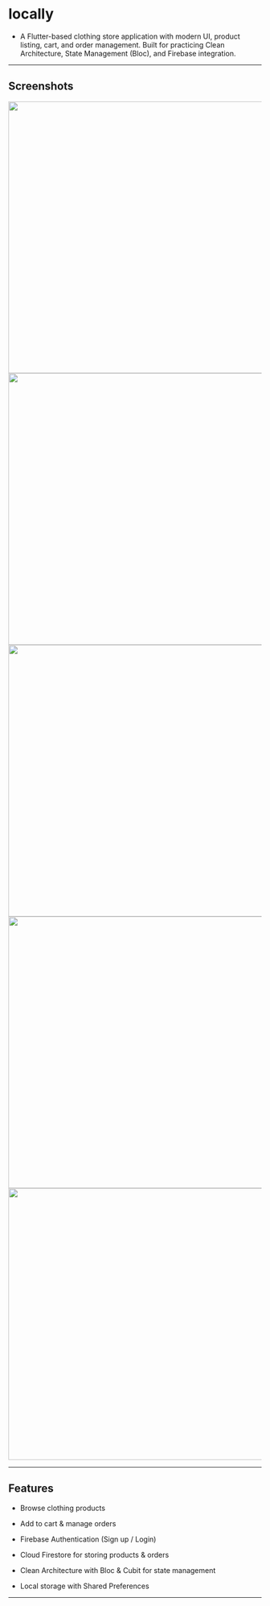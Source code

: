 # locally

- A Flutter-based clothing store application with modern UI, product listing, cart, and order management.
  Built for practicing Clean Architecture, State Management (Bloc), and Firebase integration.

---

## Screenshots

<p align="center">
  <img src="screenshots/home.jpg" width="540"  alt=""/>
  <img src="screenshots/categories.jpg" width="540"  alt=""/>
  <img src="screenshots/product_details.jpg" width="540"  alt=""/>
  <img src="screenshots/cart.jpg" width="540"  alt=""/>
  <img src="screenshots/splash.jpg" width="540"  alt=""/>
</p>


---

## Features

- Browse clothing products

- Add to cart & manage orders

- Firebase Authentication (Sign up / Login)

- Cloud Firestore for storing products & orders

- Clean Architecture with Bloc & Cubit for state management

- Local storage with Shared Preferences

---


